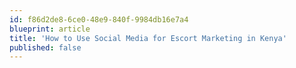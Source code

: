 ```yaml
---
id: f86d2de8-6ce0-48e9-840f-9984db16e7a4
blueprint: article
title: 'How to Use Social Media for Escort Marketing in Kenya'
published: false
---
```

